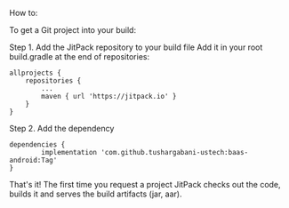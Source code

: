 How to:

To get a Git project into your build:

Step 1. Add the JitPack repository to your build file
Add it in your root build.gradle at the end of repositories:

	allprojects {
		repositories {
			...
			maven { url 'https://jitpack.io' }
		}
	}
    
Step 2. Add the dependency

	dependencies {
	        implementation 'com.github.tushargabani-ustech:baas-android:Tag'
	}
    
That's it! The first time you request a project JitPack checks out the code, builds it and serves the build artifacts (jar, aar).